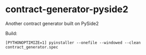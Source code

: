 # contract-generator-pyside2
Another contract generator built on PySide2

Build:

`[PYTHONOPTIMIZE=1] pyinstaller --onefile --windowed --clean contract_generator.spec`

